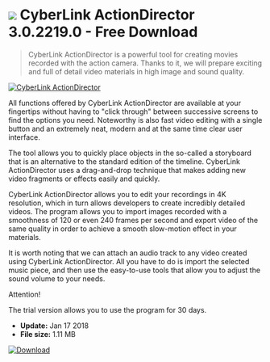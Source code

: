 # ![](https://cdn.softexe.net/static/icon/e/cyberlink-actiondirector-10700.png) CyberLink ActionDirector 3.0.2219.0 - Free Download

> CyberLink ActionDirector is a powerful tool for creating movies recorded with the action camera. Thanks to it, we will prepare exciting and full of detail video materials in high image and sound quality.

[![CyberLink ActionDirector](https:https://tse2.mm.bing.net/th?id=OIP.jQMLibW8c1It_ZXA1HQ-WgHaGo&pid=Api)](https://softexe.net/win/multimedia/video/cyberlink-actiondirector:pRgRR.html)

All functions offered by CyberLink ActionDirector are available at your fingertips without having to "click through" between successive screens to find the options you need. Noteworthy is also fast video editing with a single button and an extremely neat, modern and at the same time clear user interface.
 
 The tool allows you to quickly place objects in the so-called a storyboard that is an alternative to the standard edition of the timeline. CyberLink ActionDirector uses a drag-and-drop technique that makes adding new video fragments or effects easily and quickly.
 
 CyberLink ActionDirector allows you to edit your recordings in 4K resolution, which in turn allows developers to create incredibly detailed videos. The program allows you to import images recorded with a smoothness of 120 or even 240 frames per second and export video of the same quality in order to achieve a smooth slow-motion effect in your materials.
 
 It is worth noting that we can attach an audio track to any video created using CyberLink ActionDirector. All you have to do is import the selected music piece, and then use the easy-to-use tools that allow you to adjust the sound volume to your needs.
 
 Attention!
 
 The trial version allows you to use the program for 30 days.


- **Update:** Jan 17 2018
- **File size:** 1.11 MB

[![Download](https://cdn.softexe.net/static/img/download.png)](https://softexe.net/win/multimedia/video/cyberlink-actiondirector:pRgRR.html)

